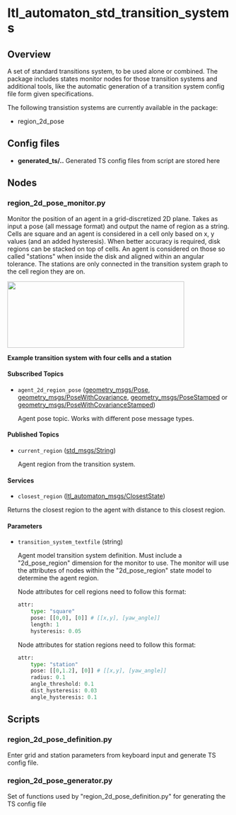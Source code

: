 # ltl_automaton_std_transition_systems

## Overview
A set of standard transitions system, to be used alone or combined. The package includes states monitor nodes for those transition systems and additional tools, like the automatic generation of a transition system config file form given specifications.

The following transistion systems are currently available in the package:
- region_2d_pose

## Config files

- **generated_ts/..** Generated TS config files from script are stored here

## Nodes
### region_2d_pose_monitor.py
Monitor the position of an agent in a grid-discretized 2D plane. Takes as input a pose (all message format) and output the name of region as a string. Cells are square and an agent is considered in a cell only based on x, y values (and an added hysteresis).
When better accuracy is required, disk regions can be stacked on top of cells. An agent is considered on those so called "stations" when inside the disk and aligned within an angular tolerance. The stations are only connected in the transition system graph to the cell region they are on.

<a href="url"><img src="https://github.com/KTH-SML/ltl_automaton_core/blob/main/documentation/pictures/region_2d_pose_station_example.jpg" align="center" height="150" width="400"/></a>

**Example transition system with four cells and a station**

#### Subscribed Topics

- `agent_2d_region_pose` ([geometry_msgs/Pose](http://docs.ros.org/en/melodic/api/geometry_msgs/html/msg/Pose.html), [geometry_msgs/PoseWithCovariance](http://docs.ros.org/en/noetic/api/geometry_msgs/html/msg/PoseWithCovariance.html), [geometry_msgs/PoseStamped](http://docs.ros.org/en/melodic/api/geometry_msgs/html/msg/PoseStamped.html) or [geometry_msgs/PoseWithCovarianceStamped](http://docs.ros.org/en/melodic/api/geometry_msgs/html/msg/PoseWithCovarianceStamped.html))

  Agent pose topic. Works with different pose message types.
  
#### Published Topics

- `current_region` ([std_msgs/String](http://docs.ros.org/en/noetic/api/std_msgs/html/msg/String.html))

  Agent region from the transition system.
  
#### Services
  
- `closest_region` ([ltl_automaton_msgs/ClosestState](/ltl_automaton_msgs/srv/ClosestState.srv))

Returns the closest region to the agent with distance to this closest region.

#### Parameters

- `transition_system_textfile` (string)

    Agent model transition system definition. Must include a "2d_pose_region" dimension for the monitor to use. The monitor will use the attributes of nodes within the "2d_pose_region" state model to determine the agent region. 
    
    Node attributes for cell regions need to follow this format:
    ```Python
    attr:
        type: "square"
        pose: [[0,0], [0]] # [[x,y], [yaw_angle]]
        length: 1
        hysteresis: 0.05
    ```
    Node attributes for station regions need to follow this format:
    ```Python
    attr:
        type: "station"
        pose: [[0,1.2], [0]] # [[x,y], [yaw_angle]]
        radius: 0.1
        angle_threshold: 0.1
        dist_hysteresis: 0.03
        angle_hysteresis: 0.1
    ```
  
## Scripts

### region_2d_pose_definition.py

Enter grid and station parameters from keyboard input and generate TS config file.

### region_2d_pose_generator.py

Set of functions used by "region_2d_pose_definition.py" for generating the TS config file
